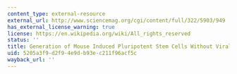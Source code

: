 ```yaml
---
content_type: external-resource
external_url: http://www.sciencemag.org/cgi/content/full/322/5903/949
has_external_license_warning: true
license: https://en.wikipedia.org/wiki/All_rights_reserved
status: ''
title: Generation of Mouse Induced Pluripotent Stem Cells Without Viral Vectors
uid: 5205a3f9-d2f9-4e9d-b93e-c211f96acf5c
wayback_url: ''
---
```

